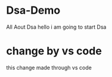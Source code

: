 # Dsa-Demo
All Aout Dsa
hello i am going to start Dsa

# change by vs code
this change made through vs code